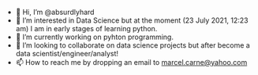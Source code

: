- 👋 Hi, I’m @absurdlyhard
- 👀 I’m interested in Data Science but at the moment (23 July 2021, 12:23 am) I am in early stages of learning python.
- 🌱 I’m currently working on pyhton programming. 
- 💞️ I’m looking to collaborate on data science projects but after become a data scientist/engineer/analyst!
- 📫 How to reach me by dropping an email to marcel.carne@yahoo.com

<!---
absurdlyhard/absurdlyhard is a ✨ special ✨ repository because its `README.md` (this file) appears on your GitHub profile.
You can click the Preview link to take a look at your changes.
--->

